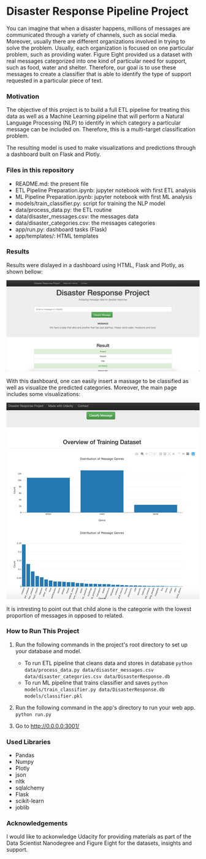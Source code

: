 # Disaster Response Pipeline Project
You can imagine that when a disaster happens, millions of messages are communicated through
a variety of channels, such as social media. Moreover, usually there are different organizations
involved in trying to solve the problem. Usually, each organization is focused on one
particular problem, such as providing water. Figure Eight provided us a dataset with real
messages categorized into one kind of particular need for support, such as food, water and shelter.
Therefore, our goal is to use these messages to create a classifier that is able to identify the type
of support requested in a particular piece of text.

### Motivation
The objective of this project is to build a full ETL pipeline for treating this data as well as a
Machine Learning pipeline that will perform a Natural Language Processing (NLP) to identify in which
category a particular message can be included on. Therefore, this is a multi-target classification
problem.

The resulting model is used to make visualizations and predictions through a dashboard built on Flask and
Plotly.

### Files in this repository
- README.md: the present file
- ETL Pipeline Preparation.ipynb: jupyter notebook with first ETL analysis
- ML Pipeline Preparation.ipynb: jupyter notebook with first ML analysis
- models/train_classifier.py: script for training the NLP model
- data/process_data.py: the ETL routine
- data/disaster_messages.csv: the messages data
- data/disaster_categories.csv: the messages categories
- app/run.py: dashboard tasks (Flask)
- app/templates/: HTML templates

### Results
Results were dislayed in a dashboard using HTML, Flask and Plotly, as shown bellow:

<img src="image.png" alt="drawing"/>

With this dashboard, one can easily insert a massage to be classified as well as visualize the predicted
categories. Moreover, the main page includes some visualizations:

<img src="image_2.png" alt="drawing"/>

It is intresting to point out that child alone is the categorie with the lowest proportion of messages
in opposed to related.

### How to Run This Project
1. Run the following commands in the project's root directory to set up your database and model.

    - To run ETL pipeline that cleans data and stores in database
        `python data/process_data.py data/disaster_messages.csv data/disaster_categories.csv data/DisasterResponse.db`
    - To run ML pipeline that trains classifier and saves
        `python models/train_classifier.py data/DisasterResponse.db models/classifier.pkl`

2. Run the following command in the app's directory to run your web app.
    `python run.py`

3. Go to http://0.0.0.0:3001/

### Used Libraries
- Pandas
- Numpy
- Plotly
- json
- nltk
- sqlalchemy
- Flask
- scikit-learn
- joblib

### Acknowledgements
I would like to ackonwledge Udacity for providing materials as part of the Data Scientist Nanodegree
and Figure Eight for the datasets, insights and support.
